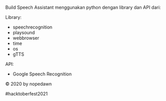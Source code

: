 Build Speech Assistant menggunakan python dengan library dan API dari: 

Library:
- speechrecognition
- playsound
- webbrowser
- time
- os
- gTTS

API:
- Google Speech Recognition

&copy; 2020 by nopedawn

#hacktoberfest2021
